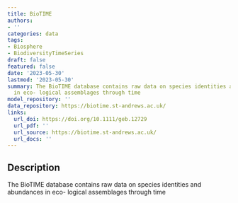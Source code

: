 ```yaml
---
title: BioTIME
authors:
- ''
categories: data
tags:
- Biosphere
- BiodiversityTimeSeries
draft: false
featured: false
date: '2023-05-30'
lastmod: '2023-05-30'
summary: The BioTIME database contains raw data on species identities and abundances
  in eco- logical assemblages through time
model_repository: ''
data_repository: https://biotime.st-andrews.ac.uk/
links:
  url_doi: https://doi.org/10.1111/geb.12729
  url_pdf: ''
  url_source: https://biotime.st-andrews.ac.uk/
  url_docs: ''
---
```


## Description

The BioTIME database contains raw data on species identities and abundances in eco- logical assemblages through time

